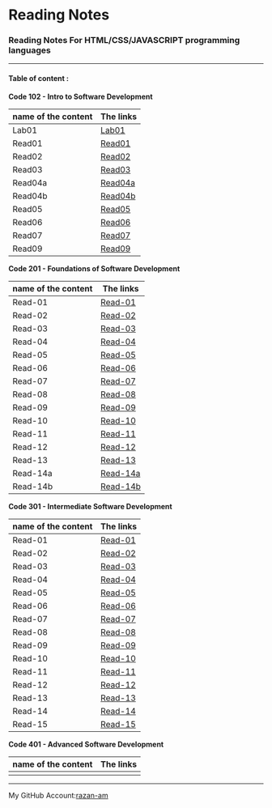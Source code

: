 # **Reading Notes**

### **Reading Notes For HTML/CSS/JAVASCRIPT programming languages**
----------------------------------------------------------

#### **Table of content :**


**Code 102 - Intro to Software Development**

| name of the content |                The links      |
| ------------------- |-------------------------------|
|Lab01        |[Lab01](https://razan-am.github.io/reading-notes/Code102/Lab01)|
|Read01       |[Read01](https://razan-am.github.io/reading-notes/Code102/Read:%2001%20-%20Learning%20Markdown)|
|Read02       |[Read02](https://razan-am.github.io/reading-notes/Code102/Read:%2002)|
|Read03       |[Read03](https://razan-am.github.io/reading-notes/Code102/Read:%2003)|
|Read04a      |[Read04a](https://razan-am.github.io/reading-notes/Code102/Read:%2004a)|
|Read04b      |[Read04b](https://razan-am.github.io/reading-notes/Code102/Read:%2004b)|
|Read05       |[Read05](https://razan-am.github.io/reading-notes/Code102/Read:%2005)|
|Read06       |[Read06](https://razan-am.github.io/reading-notes/Code102/Read:%2006)|
|Read07       |[Read07](https://razan-am.github.io/reading-notes/Code102/Read:%2007)|
|Read09       |[Read09](https://razan-am.github.io/reading-notes/Code102/Read:%2009)|


**Code 201 - Foundations of Software Development** 

| name of the content |                The links      |
| ------------------- |-------------------------------|     
|Read-01              |[Read-01](https://razan-am.github.io/reading-notes/Code201/class-01)|
|Read-02              |[Read-02](https://razan-am.github.io/reading-notes/Code201/class-02)|
|Read-03              |[Read-03](https://razan-am.github.io/reading-notes/Read-03)|
|Read-04              |[Read-04](https://razan-am.github.io/reading-notes/Read-04)                   |
|Read-05              |[Read-05](https://razan-am.github.io/reading-notes/Read-05)                   |
|Read-06              |[Read-06](https://razan-am.github.io/reading-notes/Read-06)                   |
|Read-07              |[Read-07](https://razan-am.github.io/reading-notes/Read07)                   |
|Read-08              |[Read-08](https://razan-am.github.io/reading-notes/Read08)                   |
|Read-09              |[Read-09](https://razan-am.github.io/reading-notes/Read09)                   |
|Read-10              |[Read-10](https://razan-am.github.io/reading-notes/Read10)                   |
|Read-11              |[Read-11](https://razan-am.github.io/reading-notes/Read11)                   |
|Read-12              |[Read-12](https://razan-am.github.io/reading-notes/Read12)                   |
|Read-13              |[Read-13](https://razan-am.github.io/reading-notes/Read13)                   |
|Read-14a             |[Read-14a](https://razan-am.github.io/reading-notes/Read14a)                  |
|Read-14b             |[Read-14b](https://razan-am.github.io/reading-notes/Read14b)                  |


**Code 301 - Intermediate Software Development** 

| name of the content |                The links      |
| ------------------- |-------------------------------|     
|Read-01              |[Read-01](https://razan-am.github.io/reading-notes/Code301/Read-01)|
|Read-02              |[Read-02](https://razan-am.github.io/reading-notes/Code301/Read-02)|
|Read-03              |[Read-03](https://razan-am.github.io/reading-notes/Code301/Read-03)|
|Read-04              |[Read-04](https://razan-am.github.io/reading-notes/Code301/Read-04)|
|Read-05              |[Read-05](https://razan-am.github.io/reading-notes/Code301/Read-05)|
|Read-06              |[Read-06](https://razan-am.github.io/reading-notes/Code301/Rread-06)|
|Read-07              |[Read-07](https://razan-am.github.io/reading-notes/Code301/Read-07)|
|Read-08              |[Read-08](https://razan-am.github.io/reading-notes/Code301/Read-08)|
|Read-09              |[Read-09](https://razan-am.github.io/reading-notes/Code301/Read-09)|
|Read-10              |[Read-10]()                    |
|Read-11              |[Read-11]()                    |
|Read-12              |[Read-12]()                    |
|Read-13              |[Read-13]()                    |
|Read-14              |[Read-14]()                    |
|Read-15              |[Read-15]()                    |

**Code 401 - Advanced Software Development** 

| name of the content |                The links      |
| ------------------- |-------------------------------|     
|                     |                               |



------------------------------------------------------------------------------------------------------------------------

My GitHub Account:[razan-am](https://github.com/Razan-am/reading-notes)